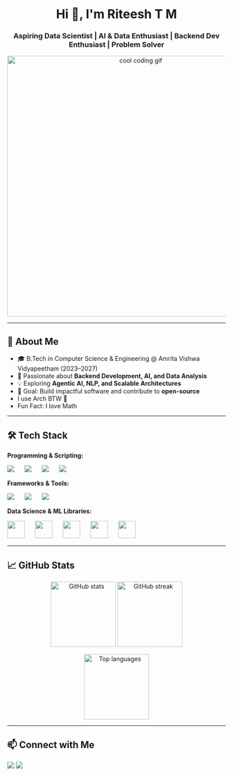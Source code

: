 <h1 align="center">Hi 👋, I'm Riteesh T M</h1>
<h3 align="center">Aspiring Data Scientist | AI & Data Enthusiast | Backend Dev Enthusiast | Problem Solver</h3>

<p align="center">
  <img src="https://user-images.githubusercontent.com/74038190/212749447-bfb7e725-6987-49d9-ae85-2015e3e7cc41.gif" alt="cool coding gif" width="600"/>
</p>

---

## 🌱 About Me  
- 🎓 B.Tech in Computer Science & Engineering @ Amrita Vishwa Vidyapeetham (2023–2027)  
- 🚀 Passionate about **Backend Development, AI, and Data Analysis**  
- 💡 Exploring **Agentic AI, NLP, and Scalable Architectures**  
- 🎯 Goal: Build impactful software and contribute to **open-source**
- I use Arch BTW 🤣
- Fun Fact: I love Math

---

## 🛠️ Tech Stack  

**Programming & Scripting:**  
<p align="left">
  <img src="https://skillicons.dev/icons?i=python,java,c" style="margin-right:20px;" />  
  <img src="https://skillicons.dev/icons?i=javascript,html,css" style="margin-right:20px;" />  
  <img src="https://skillicons.dev/icons?i=mysql,postgres,bash" style="margin-right:20px;" />  
  <img src="https://skillicons.dev/icons?i=awk" style="margin-right:20px;" />  
</p>

**Frameworks & Tools:**  
<p align="left">
  <img src="https://skillicons.dev/icons?i=flask,fastapi,vue" style="margin-right:20px;" />  
  <img src="https://skillicons.dev/icons?i=git,github,docker" style="margin-right:20px;" />  
  <img src="https://skillicons.dev/icons?i=linux,aws,azure,vscode" style="margin-right:20px;" />  
</p>

**Data Science & ML Libraries:**  
<p align="left">
  <img src="https://raw.githubusercontent.com/numpy/numpy/main/branding/logo/primary/numpylogo.svg" height="40" style="margin-right:20px;" />  
  <img src="https://pandas.pydata.org/static/img/pandas.svg" height="40" style="margin-right:20px;" />  
  <img src="https://scikit-learn.org/stable/_static/scikit-learn-logo-small.png" height="40" style="margin-right:20px;" />  
  <img src="https://matplotlib.org/_static/logo2.svg" height="40" style="margin-right:20px;" />  
  <img src="https://seaborn.pydata.org/_static/logo-wide-lightbg.svg" height="40" style="margin-right:20px;" />  
</p>


---

## 📈 GitHub Stats  
<p align="center">
  <img src="https://github-readme-stats.vercel.app/api?username=riteeshtm&show_icons=true&theme=tokyonight" height="150" alt="GitHub stats" />
  <img src="https://github-readme-streak-stats.herokuapp.com/?user=riteeshtm&theme=tokyonight" height="150" alt="GitHub streak" />
</p>

<p align="center">
  <img src="https://github-readme-stats.vercel.app/api/top-langs/?username=riteeshtm&layout=compact&theme=tokyonight" height="150" alt="Top languages" />
</p>

---

## 📫 Connect with Me  
<p align="left">
  <a href="mailto:riteesh.meganathan@gmail.com"><img src="https://skillicons.dev/icons?i=gmail" /></a>
  <a href="https://www.linkedin.com/in/riteeshtm07"><img src="https://skillicons.dev/icons?i=linkedin" /></a>
</p>
